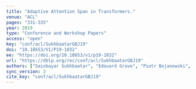 ```yaml
---
title: "Adaptive Attention Span in Transformers."
venue: "ACL"
pages: "331-335"
year: 2019
type: "Conference and Workshop Papers"
access: "open"
key: "conf/acl/SukhbaatarGBJ19"
doi: "10.18653/V1/P19-1032"
ee: "https://doi.org/10.18653/v1/p19-1032"
url: "https://dblp.org/rec/conf/acl/SukhbaatarGBJ19"
authors: ["Sainbayar Sukhbaatar", "Edouard Grave", "Piotr Bojanowski", "Armand Joulin"]
sync_version: 3
cite_key: "conf/acl/SukhbaatarGBJ19"
---
```

